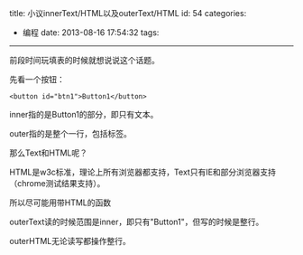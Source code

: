 title: 小议innerText/HTML以及outerText/HTML
id: 54
categories:
  - 编程
date: 2013-08-16 17:54:32
tags:
---

前段时间玩填表的时候就想说说这个话题。

先看一个按钮：

```
<button id="btn1">Button1</button>
```

inner指的是Button1的部分，即只有文本。

outer指的是整个一行，包括标签。

<!--more-->

那么Text和HTML呢？

HTML是w3c标准，理论上所有浏览器都支持，Text只有IE和部分浏览器支持（chrome测试结果支持）。

所以尽可能用带HTML的函数

outerText读的时候范围是inner，即只有"Button1"，但写的时候是整行。

outerHTML无论读写都操作整行。